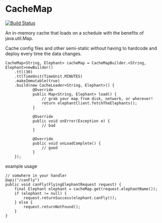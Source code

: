 # CacheMap
[![Build Status](https://travis-ci.org/ghawk1ns/CacheMap.svg?branch=master)](https://travis-ci.org/GHawk1ns/CacheMap)



An in-memory cache that loads on a schedule with the benefits of java.util.Map.

Cache config files and other semi-static without having to hardcode and deploy every time the data changes.
```
CacheMap<String, Elephant> cacheMap = CacheMapBuilder.<String, Elephant>newBuilder()
    .ttl(30)
    .ttlTimeUnit(TimeUnit.MINUTES)
    .makeImmutable(true)
    .build(new CacheLoader<String, Elephant>() {
            @Override
            public Map<String, Elephant> load() {
                // grab your map from disk, network, or wherever!
                return elephantClient.fetchTheElephants();
            }

            @Override
            public void onError(Exception e) {
                // bad
            }

            @Override
            public void onLoadComplete() {
                // good
            }
    });
```

example usage
```
// somwhere in your handler
@api("/canFly")
public void canFly(FlyingElephantRequest request) {
    final Elephant elephant = cacheMap.get(request.elephantName());
    if (elephant != null) {
        request.returnSuccess(elephant.canFly());
    } else {
        request.returnNotFound();
    }
}

```
